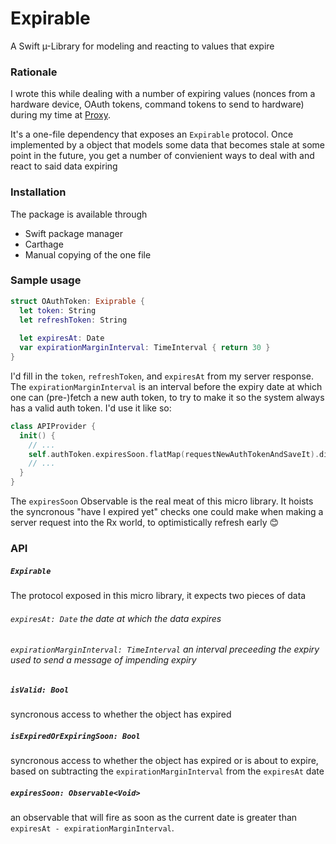 # Expirable
A Swift µ-Library for modeling and reacting to values that expire


### Rationale 

I wrote this while dealing with a number of expiring values (nonces from a hardware device, OAuth tokens, command tokens to send to hardware) during my time at [Proxy](https://proxy.co).

It's a one-file dependency that exposes an `Expirable` protocol. Once implemented by a object that models some data that becomes stale at some point in the future, you get a number of convienient ways to deal with and react to said data expiring

### Installation

The package is available through
- Swift package manager
- Carthage
- Manual copying of the one file

### Sample usage

```swift 
struct OAuthToken: Exiprable {
  let token: String
  let refreshToken: String
  
  let expiresAt: Date
  var expirationMarginInterval: TimeInterval { return 30 }
}
```
I'd fill in the `token`, `refreshToken`, and `expiresAt` from my server response. The `expirationMarginInterval` is an interval before the expiry date at which one can (pre-)fetch a new auth token, to try to make it so the system always has a valid auth token. I'd use it like so:

```swift
class APIProvider {
  init() {
    // ...
    self.authToken.expiresSoon.flatMap(requestNewAuthTokenAndSaveIt).disposed(by: self.disposeBag)
    // ...
  }
}
```

The `expiresSoon` Observable is the real meat of this micro library. It hoists the syncronous "have I expired yet" checks one could make when making a server request into the Rx world, to optimistically refresh early 😊

### API

##### `Expirable` 

The protocol exposed in this micro library, it expects two pieces of data

###### `expiresAt: Date` the date at which the data expires

###### `expirationMarginInterval: TimeInterval` an interval preceeding the expiry used to send a message of impending expiry 

##### `isValid: Bool`

syncronous access to whether the object has expired

##### `isExpiredOrExpiringSoon: Bool`

syncronous access to whether the object has expired or is about to expire, based on subtracting the `expirationMarginInterval` from the `expiresAt` date

##### `expiresSoon: Observable<Void>`

an observable that will fire as soon as the current date is greater than `expiresAt - expirationMarginInterval`.
